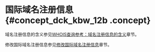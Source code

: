 # 国际域名注册信息 {#concept_dck_kbw_12b .concept}

域名注册信息的含义参见[WHOIS查询参考：域名注册信息的含义](../../../../intl.zh-CN/域名查询/WHOIS查询参考：域名注册信息的含义.md#)章节。

修改国际域名注册信息参见[修改国际域名注册信息](../../../../intl.zh-CN/域名管理/域名信息修改.md#section_xdl_jlw_tgb)章节。

